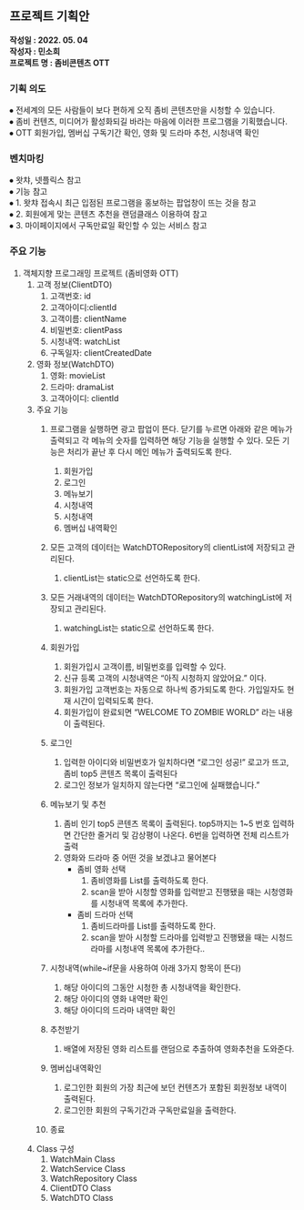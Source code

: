 ## 프로젝트 기획안<br/>
**작성일 : 2022. 05. 04**<br/>
**작성자 : 민소희**<br/>
**프로젝트 명 : 좀비콘텐츠 OTT**<br/>
### 기획 의도 <br/>
⦁	전세계의 모든 사람들이 보다 편하게 오직 좀비 콘텐츠만을 시청할 수 있습니다.<br/>
⦁	좀비 컨텐츠, 미디어가 활성화되길 바라는 마음에 이러한 프로그램을 기획했습니다.<br/>
⦁	OTT 회원가입, 멤버십 구독기간 확인, 영화 및 드라마 추천, 시청내역 확인<br/>
### 벤치마킹 <br/>
⦁	왓챠, 넷플릭스 참고<br/>
⦁	기능 참고<br/>
⦁   1. 왓챠 접속시 최근 입점된 프로그램을 홍보하는 팝업창이 뜨는 것을 참고<br/>
⦁   2. 회원에게 맞는 콘텐츠 추천을 랜덤클래스 이용하여 참고<br/>
⦁   3. 마이페이지에서 구독만료일 확인할 수 있는 서비스 참고<br/>
### 주요 기능 <br/>
1. 객체지향 프로그래밍 프로젝트 (좀비영화 OTT)
    1. 고객 정보(ClientDTO)
        1. 고객번호: id
        2. 고객아이디:clientId
        3. 고객이름: clientName
        4. 비밀번호: clientPass
        5. 시청내역: watchList
        6. 구독일자: clientCreatedDate
    2. 영화 정보(WatchDTO)
        1. 영화: movieList
        2. 드라마: dramaList
        3. 고객아이디: clientId
    3. 주요 기능
        1. 프로그램을 실행하면 광고 팝업이 뜬다. 닫기를 누르면 아래와 같은 메뉴가 출력되고 각 메뉴의 숫자를 입력하면 해당 기능을 실행할 수 있다. 모든 기능은 처리가 끝난 후 다시 메인 메뉴가 출력되도록 한다.
            1. 회원가입
            2. 로그인
            3. 메뉴보기
            4. 시청내역
            5. 시청내역
            6. 멤버십 내역확인
        2. 모든 고객의 데이터는 WatchDTORepository의 clientList에 저장되고 관리된다.
            1. clientList는 static으로 선언하도록 한다.
        3. 모든 거래내역의 데이터는 WatchDTORepository의 watchingList에 저장되고 관리된다.
            1. watchingList는 static으로 선언하도록 한다.
            
        
        1.  회원가입
            1. 회원가입시 고객이름, 비밀번호를 입력할 수 있다.
            2. 신규 등록 고객의 시청내역은  “아직 시청하지 않았어요.” 이다.
            3. 회원가입 고객번호는 자동으로 하나씩 증가되도록 한다. 가입일자도 현재 시간이 입력되도록 한다.
            4. 회원가입이 완료되면 “WELCOME TO ZOMBIE WORLD” 라는 내용이 출력된다.
        
        2. 로그인
            1. 입력한 아이디와 비밀번호가 일치하다면 “로그인 성공!” 로고가 뜨고, 좀비 top5 콘텐츠 목록이 출력된다
            2.  로그인 정보가 일치하지 않는다면 “로그인에 실패했습니다.”
            
        3. 메뉴보기 및 추천
            1. 좀비 인기 top5 콘텐츠 목록이 출력된다.  top5까지는 1~5 번호 입력하면 간단한 줄거리 및 감상평이 나온다. 6번을 입력하면 전체 리스트가 출력
            2. 영화와 드라마 중 어떤 것을 보겠냐고 물어본다
                - 좀비 영화 선택
                    1. 좀비영화를 List를 출력하도록 한다.
                    2. scan을 받아 시청할 영화를 입력받고 진행됐을 때는 시청영화를 시청내역 목록에 추가한다.
                - 좀비 드라마 선택
                    1. 좀비드라마를 List를 출력하도록 한다.
                    2. scan을 받아 시청할 드라마를 입력받고 진행됐을 때는 시청드라마를 시청내역 목록에 추가한다..
                    
        4. 시청내역(while~if문을 사용하여 아래 3가지 항목이 뜬다)
            1. 해당 아이디의 그동안 시청한 총 시청내역을 확인한다.
            2. 해당 아이디의 영화 내역만 확인
            3. 해당 아이디의 드라마 내역만 확인
        5. 추천받기
            1. 배열에 저장된 영화 리스트를 랜덤으로 추출하여 영화추천을 도와준다.
        6. 멤버십내역확인
            1. 로그인한 회원의 가장 최근에 보던 컨텐츠가 포함된 회원정보 내역이 출력된다.
            2. 로그인한 회원의 구독기간과 구독만료일을 출력한다.
        7. 종료
    4. Class 구성
        1. WatchMain Class
        2. WatchService Class
        3. WatchRepository Class
        4. ClientDTO Class
        5. WatchDTO Class
